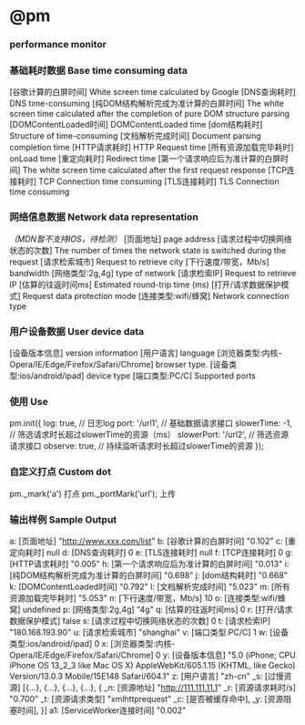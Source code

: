 # @pm
### performance monitor


### 基础耗时数据 Base time consuming data
[谷歌计算的白屏时间] White screen time calculated by Google
[DNS查询耗时] DNS time-consuming
[纯DOM结构解析完成为准计算的白屏时间] The white screen time calculated after the completion of pure DOM structure parsing
[DOMContentLoaded时间] DOMContentLoaded time
[dom结构耗时] Structure of time-consuming
[文档解析完成时间] Document parsing completion time
[HTTP请求耗时] HTTP Request time
[所有资源加载完毕耗时] onLoad time
[重定向耗时] Redirect time
[第一个请求响应后为准计算的白屏时间] The white screen time calculated after the first request response
[TCP连接耗时] TCP Connection time consuming
[TLS连接耗时] TLS Connection time consuming


### 网络信息数据 Network data representation
*（MDN暂不支持IOS，待检测）*
[页面地址] page address
[请求过程中切换网络状态的次数] The number of times the network state is switched during the request
[请求检索城市] Request to retrieve city
[下行速度/带宽，Mb/s] bandwidth
[网络类型:2g,4g] type of network
[请求检索IP] Request to retrieve IP
[估算的往返时间ms] Estimated round-trip time (ms)
[打开/请求数据保护模式] Request data protection mode
[连接类型:wifi/蜂窝] Network connection type


### 用户设备数据 User device data
[设备版本信息] version information
[用户语言] language
[浏览器类型:内核-Opera/IE/Edge/Firefox/Safari/Chrome] browser type.
[设备类型:ios/android/ipad] device type
[端口类型:PC/C] Supported ports


### 使用 Use
pm.init({
    log: true, // 日志log
    port: '/url1', // 基础数据请求接口
    slowerTime: -1, // 筛选请求时长超过slowerTime的资源（ms）
    slowerPort: '/url2', // 筛选资源请求接口
    observe: true, // 持续监听请求时长超过slowerTime的资源
});


### 自定义打点 Custom dot
pm._mark('a') 打点
pm._portMark('url'); 上传


### 输出样例 Sample Output
a: [页面地址] "http://www.xxx.com/list"
b: [谷歌计算的白屏时间] "0.102"
c: [重定向耗时] null
d: [DNS查询耗时] 0
e: [TLS连接耗时] null
f: [TCP连接耗时] 0
g: [HTTP请求耗时] "0.005"
h: [第一个请求响应后为准计算的白屏时间] "0.013"
i: [纯DOM结构解析完成为准计算的白屏时间] "0.698"
j: [dom结构耗时] "0.668"
k: [DOMContentLoaded时间] "0.792"
l: [文档解析完成时间] "5.023"
m: [所有资源加载完毕耗时] "5.053"
n: [下行速度/带宽，Mb/s] 10
o: [连接类型:wifi/蜂窝] undefined
p: [网络类型:2g,4g] "4g"
q: [估算的往返时间ms] 0
r: [打开/请求数据保护模式] false
s: [请求过程中切换网络状态的次数] 0
t: [请求检索IP] "180.168.193.90"
u: [请求检索城市] "shanghai"
v: [端口类型:PC/C] 1
w: [设备类型:ios/android/ipad] 0
x: [浏览器类型:内核-Opera/IE/Edge/Firefox/Safari/Chrome] 0
y: [设备版本信息] "5.0 (iPhone; CPU iPhone OS 13_2_3 like Mac OS X) AppleWebKit/605.1.15 (KHTML, like Gecko) Version/13.0.3 Mobile/15E148 Safari/604.1"
z: [用户语言] "zh-cn"
_s: [过慢资源] [{…}, {…}, {…}, {…}, {
    _n: [资源地址] "http://111.111.11.1"
    _r: [资源请求耗时/s] "0.700"
    _t: [资源请求类型] "xmlhttprequest"
    _c: [是否被缓存命中],
    _y: [资源阻塞时间],
}]
a1: [ServiceWorker连接时间] "0.002"

